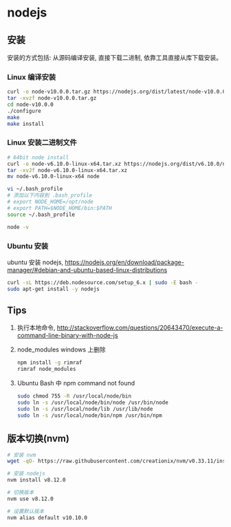 # nodejs

## 安装

安装的方式包括: 从源码编译安装, 直接下载二进制, 依靠工具直接从库下载安装。

### Linux 编译安装

```bash
curl -o node-v10.0.0.tar.gz https://nodejs.org/dist/latest/node-v10.0.0.tar.gz
tar -xvzf node-v10.0.0.tar.gz
cd node-v10.0.0
./configure
make
make install
```

### Linux 安装二进制文件

```bash
# 64bit node install
curl -o node-v6.10.0-linux-x64.tar.xz https://nodejs.org/dist/v6.10.0/node-v6.10.0-linux-x64.tar.xz
tar -xvJf node-v6.10.0-linux-x64.tar.xz
mv node-v6.10.0-linux-x64 node

vi ~/.bash_profile
# 添加以下内容到 .bash_profile
# export NODE_HOME=/opt/node
# export PATH=$NODE_HOME/bin:$PATH
source ~/.bash_profile

node -v
```

### Ubuntu 安装

ubuntu 安装 nodejs, <https://nodejs.org/en/download/package-manager/#debian-and-ubuntu-based-linux-distributions>

```bash
curl -sL https://deb.nodesource.com/setup_6.x | sudo -E bash -
sudo apt-get install -y nodejs
```

## Tips

1. 执行本地命令, <http://stackoverflow.com/questions/20643470/execute-a-command-line-binary-with-node-js>
2. node_modules windows 上删除

    ```bash
    npm install -g rimraf
    rimraf node_modules
    ```

3. Ubuntu Bash 中 npm command not found

    ```bash
    sudo chmod 755 -R /usr/local/node/bin
    sudo ln -s /usr/local/node/bin/node /usr/bin/node
    sudo ln -s /usr/local/node/lib /usr/lib/node
    sudo ln -s /usr/local/node/bin/npm /usr/bin/npm
    ```

## 版本切换(nvm)

```bash
# 安装 nvm
wget -qO- https://raw.githubusercontent.com/creationix/nvm/v0.33.11/install.sh | bash

# 安装 nodejs
nvm install v8.12.0

# 切换版本
nvm use v8.12.0

# 设置默认版本
nvm alias default v10.10.0
```
